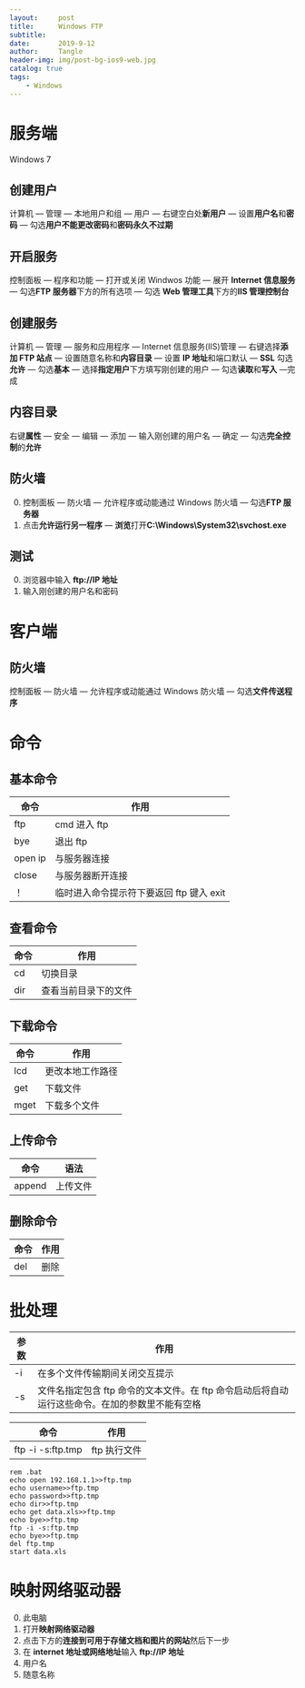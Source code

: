 ```yaml
---
layout:     post
title:      Windows FTP
subtitle:   
date:       2019-9-12
author:     Tangle
header-img: img/post-bg-ios9-web.jpg
catalog: true
tags:
    - Windows
---
```


# 服务端

Windows 7

## 创建用户

计算机 — 管理 — 本地用户和组 — 用户 — 右键空白处**新用户** — 设置**用户名**和**密码** — 勾选**用户不能更改密码**和**密码永久不过期**

## 开启服务

控制面板 — 程序和功能 — 打开或关闭 Windwos 功能 — 展开 **Internet 信息服务** — 勾选**FTP 服务器**下方的所有选项 — 勾选 **Web 管理工具**下方的**IIS 管理控制台**

## 创建服务

计算机 — 管理 — 服务和应用程序 — Internet 信息服务(IIS)管理 — 右键选择**添加 FTP 站点** — 设置随意名称和**内容目录** — 设置 **IP 地址**和端口默认 — **SSL** 勾选**允许** — 勾选**基本** — 选择**指定用户**下方填写刚创建的用户 — 勾选**读取**和**写入** —完成

## 内容目录

右键**属性** — 安全 — 编辑 — 添加 — 输入刚创建的用户名 — 确定 — 勾选**完全控制**的**允许**

## 防火墙

0. 控制面板 — 防火墙 — 允许程序或动能通过 Windows 防火墙 — 勾选**FTP 服务器**
1. 点击**允许运行另一程序** — **浏览**打开**C:\Windows\System32\svchost.exe**

## 测试

0. 浏览器中输入 **ftp://IP 地址**
1. 输入刚创建的用户名和密码

# 客户端


## 防火墙

控制面板 — 防火墙 — 允许程序或动能通过 Windows 防火墙 — 勾选**文件传送程序**

# 命令

## 基本命令

| 命令    | 作用                                     |
| ------- | ---------------------------------------- |
| ftp     | cmd 进入 ftp                             |
| bye     | 退出 ftp                                 |
| open ip | 与服务器连接                             |
| close   | 与服务器断开连接                         |
| ！      | 临时进入命令提示符下要返回 ftp 键入 exit |

## 查看命令

| 命令 | 作用                 |
| ---- | -------------------- |
| cd   | 切换目录             |
| dir  | 查看当前目录下的文件 |

## 下载命令

| 命令 | 作用             |
| ---- | ---------------- |
| lcd  | 更改本地工作路径 |
| get  | 下载文件         |
| mget | 下载多个文件     |

## 上传命令

| 命令   | 语法     |
| ------ | -------- |
| append | 上传文件 |

## 删除命令

| 命令 | 作用 |
| ---- | ---- |
| del  | 删除 |

# 批处理

| 参数 | 作用                                                         |
| ---- | ------------------------------------------------------------ |
| -i   | 在多个文件传输期间关闭交互提示                               |
| -s   | 文件名指定包含 ftp 命令的文本文件。在 ftp 命令启动后将自动运行这些命令。在加的参数里不能有空格 |

| 命令              | 作用         |
| ----------------- | ------------ |
| ftp -i -s:ftp.tmp | ftp 执行文件 |

```
rem .bat
echo open 192.168.1.1>>ftp.tmp
echo username>>ftp.tmp
echo password>>ftp.tmp
echo dir>>ftp.tmp
echo get data.xls>>ftp.tmp
echo bye>>ftp.tmp
ftp -i -s:ftp.tmp
echo bye>>ftp.tmp
del ftp.tmp
start data.xls
```

# 映射网络驱动器

0. 此电脑
0. 打开**映射网络驱动器**
1. 点击下方的**连接到可用于存储文档和图片的网站**然后下一步
3. 在 **internet 地址或网络地址**输入 **ftp://IP 地址**
4. 用户名
5. 随意名称
